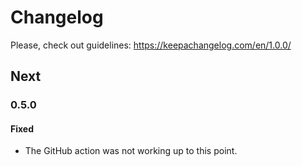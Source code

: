 # Changelog

Please, check out guidelines: https://keepachangelog.com/en/1.0.0/

## Next

### 0.5.0

#### Fixed

- The GitHub action was not working up to this point.
